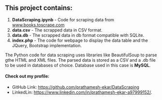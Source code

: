 ## This project contains:
1. **DataScraping.ipynb** - Code for scraping data from www.books.toscrape.com
2. **data.csv** - The scrapped data in CSV format.
3. **data.db** - The scrapped data in db format compatible with SQLite.
4. **index.php** - The code for webpage to display the data table and the JQuery, Bootstrap implementation.

The Python code for data scraping uses libraries like BeautifulSoup to parse gthe HTML and XML files. The parsed data is stored as a CSV and a .db file to be used in databases of choice. Database used in this case is **MySQL**.

#### Check out my profile: 
* GitHub Link: https://github.com/prathamesh-ekar/DataScraping
* LinkedLin: https://www.linkedin.com/in/prathamesh-ekar-a97999152/.
